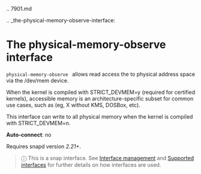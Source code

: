 .. 7901.md

.. _the-physical-memory-observe-interface:

# The physical-memory-observe interface

`physical-memory-observe ` allows read access the to physical address space via the /dev/mem device.

When the kernel is compiled with STRICT_DEVMEM=y (required for certified kernels), accessible memory is an architecture-specific subset for common use cases, such as (eg, X without KMS, DOSBox, etc).

This interface can write to all physical memory when the kernel is compiled with STRICT_DEVMEM=n.

**Auto-connect**: no

Requires snapd version _2.21+_.

> ⓘ  This is a snap interface. See [Interface management](interface-management.md) and [Supported interfaces](supported-interfaces.md) for further details on how interfaces are used.